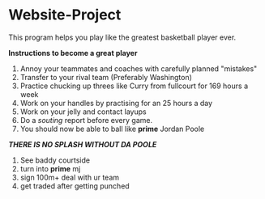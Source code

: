 # Website-Project

This program helps you play like the greatest basketball player ever.

**Instructions to become a great player**
1. Annoy your teammates and coaches with carefully planned "mistakes"
2. Transfer to your rival team (Preferably Washington)
3. Practice chucking up threes like Curry from fullcourt for 169 hours a week
4. Work on your handles by practising for an 25 hours a day
5. Work on your jelly and contact layups 
6. Do a _souting_ report before every game.
7. You should now be able to ball like **prime** Jordan Poole


**_THERE IS NO SPLASH WITHOUT DA POOLE_**
1. See baddy courtside
2. turn into **prime** mj
3. sign 100m+ deal with ur team
4. get traded after getting punched
